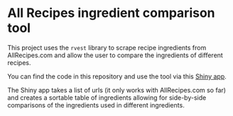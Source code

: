 # All Recipes ingredient comparison tool

This project uses the `rvest` library to scrape recipe ingredients from AllRecipes.com and allow the user to compare the ingredients of different recipes. 

You can find the code in this repository and use the tool via this [Shiny app](https://rickweber.shinyapps.io/allRecipes/?_ga=2.145079217.409216196.1670091442-487933577.1670091442).

The Shiny app takes a list of urls (it only works with AllRecipes.com so far) and creates a sortable table of ingredients allowing for side-by-side comparisons of the ingredients used in different ingredients.
